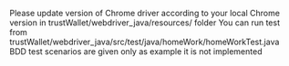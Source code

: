 Please update version of Chrome driver according to your local Chrome version in trustWallet/webdriver_java/resources/ folder
You can run test from trustWallet/webdriver_java/src/test/java/homeWork/homeWorkTest.java
BDD test scenarios are given only as example it is not implemented
